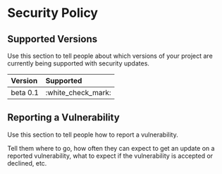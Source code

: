 # Security Policy

## Supported Versions

Use this section to tell people about which versions of your project are currently being supported with security updates.

| Version | Supported |
| :--- | :--- |
| beta 0.1 | :white\_check\_mark: |

## Reporting a Vulnerability

Use this section to tell people how to report a vulnerability.

Tell them where to go, how often they can expect to get an update on a reported vulnerability, what to expect if the vulnerability is accepted or declined, etc.

